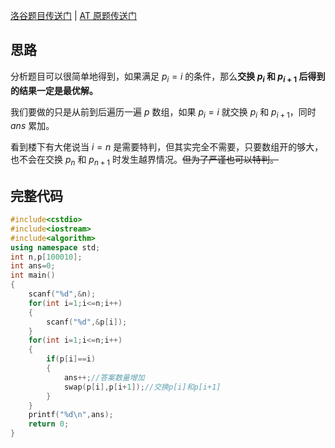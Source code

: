 [洛谷题目传送门](https://www.luogu.com.cn/problem/AT3525) | [AT 原题传送门](https://atcoder.jp/contests/abc072/tasks/arc082_b)

## 思路

分析题目可以很简单地得到，如果满足 $p_i=i$ 的条件，那么**交换 $p_i$ 和 $p_{i+1}$ 后得到的结果一定是最优解。**

我们要做的只是从前到后遍历一遍 $p$ 数组，如果 $p_i=i$ 就交换 $p_i$ 和 $p_{i+1}$，同时 $ans$ 累加。

看到楼下有大佬说当 $i=n$ 是需要特判，但其实完全不需要，只要数组开的够大，也不会在交换 $p_n$ 和 $p_{n+1}$ 时发生越界情况。~~但为了严谨也可以特判。~~

## 完整代码

```cpp
#include<cstdio>
#include<iostream>
#include<algorithm>
using namespace std;
int n,p[100010];
int ans=0;
int main()
{
	scanf("%d",&n);
	for(int i=1;i<=n;i++)
	{
		scanf("%d",&p[i]);
	}
	for(int i=1;i<=n;i++)
	{
		if(p[i]==i)
		{
			ans++;//答案数量增加
			swap(p[i],p[i+1]);//交换p[i]和p[i+1]
		}
	}
	printf("%d\n",ans);
	return 0;
}

```
